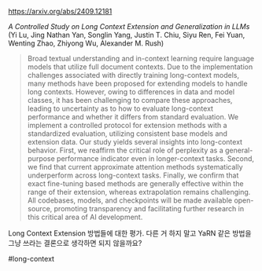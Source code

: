 https://arxiv.org/abs/2409.12181

*A Controlled Study on Long Context Extension and Generalization in LLMs* (Yi Lu, Jing Nathan Yan, Songlin Yang, Justin T. Chiu, Siyu Ren, Fei Yuan, Wenting Zhao, Zhiyong Wu, Alexander M. Rush)

> Broad textual understanding and in-context learning require language models that utilize full document contexts. Due to the implementation challenges associated with directly training long-context models, many methods have been proposed for extending models to handle long contexts. However, owing to differences in data and model classes, it has been challenging to compare these approaches, leading to uncertainty as to how to evaluate long-context performance and whether it differs from standard evaluation. We implement a controlled protocol for extension methods with a standardized evaluation, utilizing consistent base models and extension data. Our study yields several insights into long-context behavior. First, we reaffirm the critical role of perplexity as a general-purpose performance indicator even in longer-context tasks. Second, we find that current approximate attention methods systematically underperform across long-context tasks. Finally, we confirm that exact fine-tuning based methods are generally effective within the range of their extension, whereas extrapolation remains challenging. All codebases, models, and checkpoints will be made available open-source, promoting transparency and facilitating further research in this critical area of AI development.

Long Context Extension 방법들에 대한 평가. 다른 거 하지 말고 YaRN 같은 방법을 그냥 쓰라는 결론으로 생각하면 되지 않을까요?

#long-context 